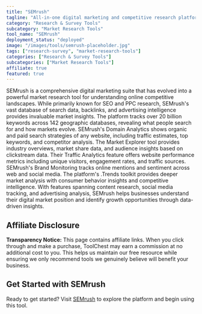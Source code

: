 ```yaml
---
title: "SEMrush"
tagline: "All-in-one digital marketing and competitive research platform"
category: "Research & Survey Tools"
subcategory: "Market Research Tools"
tool_name: "SEMrush"
deployment_status: "deployed"
image: "/images/tools/semrush-placeholder.jpg"
tags: ["research-survey", "market-research-tools"]
categories: ["Research & Survey Tools"]
subcategories: ["Market Research Tools"]
affiliate: true
featured: true
---
```

SEMrush is a comprehensive digital marketing suite that has evolved into a powerful market research tool for understanding online competitive landscapes. While primarily known for SEO and PPC research, SEMrush's vast database of search data, backlinks, and advertising intelligence provides invaluable market insights. The platform tracks over 20 billion keywords across 142 geographic databases, revealing what people search for and how markets evolve. SEMrush's Domain Analytics shows organic and paid search strategies of any website, including traffic estimates, top keywords, and competitor analysis. The Market Explorer tool provides industry overviews, market share data, and audience insights based on clickstream data. Their Traffic Analytics feature offers website performance metrics including unique visitors, engagement rates, and traffic sources. SEMrush's Brand Monitoring tracks online mentions and sentiment across web and social media. The platform's .Trends toolkit provides deeper market analysis with consumer behavior insights and competitive intelligence. With features spanning content research, social media tracking, and advertising analysis, SEMrush helps businesses understand their digital market position and identify growth opportunities through data-driven insights.

## Affiliate Disclosure

**Transparency Notice:** This page contains affiliate links. When you click through and make a purchase, ToolChest may earn a commission at no additional cost to you. This helps us maintain our free resource while ensuring we only recommend tools we genuinely believe will benefit your business.

## Get Started with SEMrush

Ready to get started? Visit [SEMrush](https://semrush.com) to explore the platform and begin using this tool.
